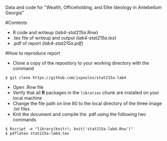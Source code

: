 Data and code for "Wealth, Officeholding, and Elite Ideology in Antebellum Georgia"

#Contents
* R code and writeup (*lab4-stat215a.Rnw*)
* .tex file of writeup and output (*lab4-stat215a.tex*)
* .pdf of report (*lab4-stat215a.pdf*)

#How to reproduce report
* Clone a copy of the repository to your working directory with the command
```
$ git clone https://github.com/jvpoulos/stat215a-lab4
```
* Open .Rnw file 
* Verify that all **R** packages in the `libraries` chunk are installed on your local machine
* Change the file path on line 80 to the local directory of the three image .txt files
* Knit the document and compile the .pdf using the following two commands
```
$ Rscript -e "library(knitr); knit('stat215a-lab4.Rnw')"
$ pdflatex stat215a-lab4.tex
```
